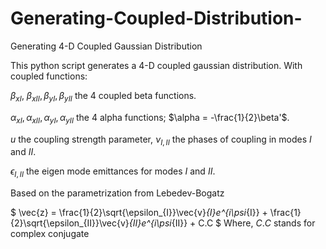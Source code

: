 # Generating-Coupled-Distribution-
Generating 4-D Coupled Gaussian Distribution

This python script generates a 4-D coupled gaussian distribution. With coupled functions:

$\beta_{xI}$, $\beta_{xII},\beta_{yI},\beta_{yII}$ the 4 coupled beta functions.

$\alpha_{xI},\alpha_{xII},\alpha_{yI},\alpha_{yII}$ the 4 alpha functions; $\alpha = -\frac{1}{2}\beta'$. 

$u$ the coupling strength parameter, $\nu_{I,II}$ the phases of coupling in modes $I$ and $II$.

$\epsilon_{I,II}$ the eigen mode emittances for modes $I$ and $II$.

Based on the parametrization from Lebedev-Bogatz

$
  \vec{z} = \frac{1}{2}\sqrt{\epsilon_{I}}\vec{v}_{I}e^{i\psi_{I}} + \frac{1}{2}\sqrt{\epsilon_{II}}\vec{v}_{II}e^{i\psi_{II}} + C.C
$
Where, $C.C$ stands for complex conjugate
